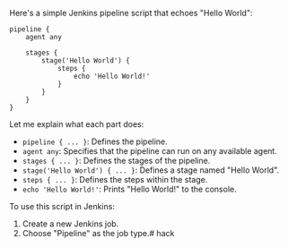 Here's a simple Jenkins pipeline script that echoes "Hello World":

```
pipeline {
    agent any

    stages {
        stage('Hello World') {
            steps {
                echo 'Hello World!'
            }
        }
    }
}
```

Let me explain what each part does:

- `pipeline { ... }`: Defines the pipeline.
- `agent any`: Specifies that the pipeline can run on any available agent.
- `stages { ... }`: Defines the stages of the pipeline.
- `stage('Hello World') { ... }`: Defines a stage named "Hello World".
- `steps { ... }`: Defines the steps within the stage.
- `echo 'Hello World!'`: Prints "Hello World!" to the console.

To use this script in Jenkins:

1. Create a new Jenkins job.
2. Choose "Pipeline" as the job type.# hack